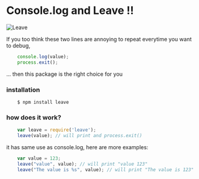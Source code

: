 Console.log and Leave !!
========================

![Leave](https://api.travis-ci.org/Javascipt/leave.svg)

If you too think these two lines are annoying to repeat everytime you want to debug,

```javascript
    console.log(value);
    process.exit();
```

... then this package is the right choice for you

### installation

```
    $ npm install leave
```

### how does it work?

```javascript
    var leave = require('leave');
    leave(value); // will print and process.exit()
```

it has same use as console.log, here are more examples:

```javascript
    var value = 123;
    leave("value", value); // will print "value 123"
    leave("The value is %s", value); // will print "The value is 123"
```